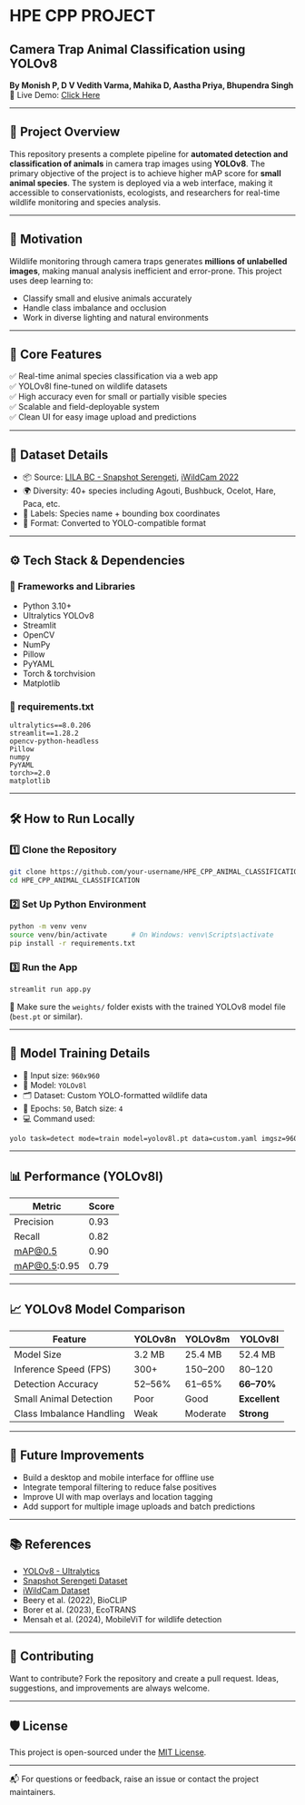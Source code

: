 
# HPE CPP PROJECT
## Camera Trap Animal Classification using YOLOv8
**By Monish P, D V Vedith Varma, Mahika D, Aastha Priya, Bhupendra Singh**  
🎯 Live Demo: [Click Here](https://hpecppanimalclassification-5s9sy6rkwbwt43tujlx5p2.streamlit.app/)

---

## 📌 Project Overview

This repository presents a complete pipeline for **automated detection and classification of animals** in camera trap images using **YOLOv8**. The primary objective of the project is to achieve higher mAP score for **small animal species**. The system is deployed via a web interface, making it accessible to conservationists, ecologists, and researchers for real-time wildlife monitoring and species analysis.

---

## 🧠 Motivation

Wildlife monitoring through camera traps generates **millions of unlabelled images**, making manual analysis inefficient and error-prone. This project uses deep learning to:
- Classify small and elusive animals accurately
- Handle class imbalance and occlusion
- Work in diverse lighting and natural environments

---

## 🧪 Core Features

✅ Real-time animal species classification via a web app  
✅ YOLOv8l fine-tuned on wildlife datasets  
✅ High accuracy even for small or partially visible species  
✅ Scalable and field-deployable system  
✅ Clean UI for easy image upload and predictions  

---

## 🐾 Dataset Details

- 📦 Source: [LILA BC - Snapshot Serengeti](https://lila.science/datasets/snapshot-serengeti), [iWildCam 2022](https://lila.science/datasets/iwildcam-2022/)
- 🌍 Diversity: 40+ species including Agouti, Bushbuck, Ocelot, Hare, Paca, etc.
- 🧾 Labels: Species name + bounding box coordinates
- 🔧 Format: Converted to YOLO-compatible format

---

## ⚙️ Tech Stack & Dependencies

### 💼 Frameworks and Libraries
- Python 3.10+
- Ultralytics YOLOv8
- Streamlit
- OpenCV
- NumPy
- Pillow
- PyYAML
- Torch & torchvision
- Matplotlib

### 📄 requirements.txt
```
ultralytics==8.0.206
streamlit==1.28.2
opencv-python-headless
Pillow
numpy
PyYAML
torch>=2.0
matplotlib
```

---

## 🛠️ How to Run Locally

### 1️⃣ Clone the Repository
```bash
git clone https://github.com/your-username/HPE_CPP_ANIMAL_CLASSIFICATION.git
cd HPE_CPP_ANIMAL_CLASSIFICATION
```

### 2️⃣ Set Up Python Environment
```bash
python -m venv venv
source venv/bin/activate      # On Windows: venv\Scripts\activate
pip install -r requirements.txt
```

### 3️⃣ Run the App
```bash
streamlit run app.py
```

📂 Make sure the `weights/` folder exists with the trained YOLOv8 model file (`best.pt` or similar).

---

## 🚀 Model Training Details

- 📐 Input size: `960x960`
- 🧠 Model: `YOLOv8l`
- 🗂️ Dataset: Custom YOLO-formatted wildlife data
- 🧪 Epochs: `50`, Batch size: `4`
- 💻 Command used:
```bash
yolo task=detect mode=train model=yolov8l.pt data=custom.yaml imgsz=960 epochs=50 batch=4
```

---

## 📊 Performance (YOLOv8l)

| Metric        | Score |
|---------------|-------|
| Precision     | 0.93  |
| Recall        | 0.82  |
| mAP@0.5       | 0.90  |
| mAP@0.5:0.95  | 0.79  |

---

## 📈 YOLOv8 Model Comparison

| Feature                     | YOLOv8n | YOLOv8m | **YOLOv8l** |
|----------------------------|---------|---------|--------------|
| Model Size                 | 3.2 MB  | 25.4 MB | 52.4 MB     |
| Inference Speed (FPS)      | 300+    | 150–200 | 80–120      |
| Detection Accuracy         | 52–56%  | 61–65%  | **66–70%**  |
| Small Animal Detection     | Poor    | Good    | **Excellent** |
| Class Imbalance Handling   | Weak    | Moderate| **Strong**   |

---

## 🎯 Future Improvements

- Build a desktop and mobile interface for offline use  
- Integrate temporal filtering to reduce false positives  
- Improve UI with map overlays and location tagging  
- Add support for multiple image uploads and batch predictions  

---

## 📚 References

- [YOLOv8 - Ultralytics](https://github.com/ultralytics/ultralytics)  
- [Snapshot Serengeti Dataset](https://lila.science/datasets/snapshot-serengeti)  
- [iWildCam Dataset](https://lila.science/datasets/iwildcam-2022)  
- Beery et al. (2022), BioCLIP  
- Borer et al. (2023), EcoTRANS  
- Mensah et al. (2024), MobileViT for wildlife detection  

---

## 🤝 Contributing

Want to contribute? Fork the repository and create a pull request. Ideas, suggestions, and improvements are always welcome.

---

## 🛡 License

This project is open-sourced under the [MIT License](LICENSE).

---

📬 For questions or feedback, raise an issue or contact the project maintainers.

